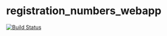 # registration_numbers_webapp
[![Build Status](https://travis-ci.org/tersiakoetzee/registration_numbers_webapp.svg?branch=master)](https://travis-ci.org/tersiakoetzee/registration_numbers_webapp)
